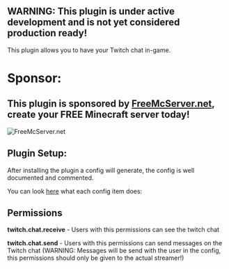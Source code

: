 ## WARNING: This plugin is under active development and is not yet considered production ready!

This plugin allows you to have your Twitch chat in-game.

# Sponsor:

## This plugin is sponsored by [FreeMcServer.net](https://freemcserver.net), create your FREE Minecraft server today!

![FreeMcServer.net](https://freemcserver.net/img/logo/logo.png "FreeMcServer.net")


## Plugin Setup:

After installing the plugin a config will generate, the config is well documented and commented.

You can look [here]() what each
config item does:


## Permissions

**twitch.chat.receive** - Users with this permissions can see the twitch chat

**twitch.chat.send** - Users with this permissions can send messages on the Twitch chat (WARNING: Messages will be send with the user in the config, this permissions should only be given to the actual streamer!)